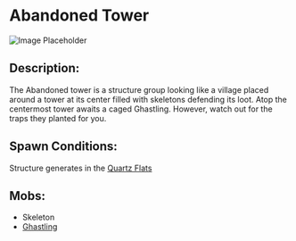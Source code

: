 # Abandoned Tower

![Image Placeholder](https://static.miraheze.org/stardustlabswiki/5/5b/Abandoned\_tower.png)

## Description:

The Abandoned tower is a structure group looking like a village placed around a tower at its center filled with skeletons defending its loot. Atop the centermost tower awaits a caged Ghastling. However, watch out for the traps they planted for you.

## Spawn Conditions:

Structure generates in the [Quartz Flats](../nether-biomes/quartzflats.md)

## Mobs:

* Skeleton
* [Ghastling](../nether-mobs/ghastling.md)
